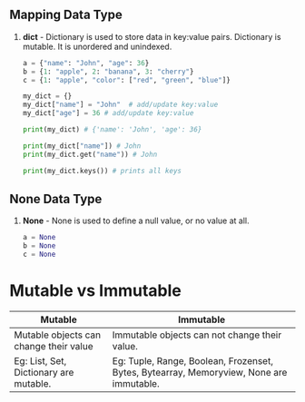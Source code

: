## Mapping Data Type
1. **dict** - Dictionary is used to store data in key:value pairs. Dictionary is mutable. It is unordered and unindexed.

    ```python
    a = {"name": "John", "age": 36}
    b = {1: "apple", 2: "banana", 3: "cherry"}
    c = {1: "apple", "color": ["red", "green", "blue"]}

    my_dict = {}
    my_dict["name"] = "John"  # add/update key:value
    my_dict["age"] = 36 # add/update key:value

    print(my_dict) # {'name': 'John', 'age': 36}

    print(my_dict["name"]) # John
    print(my_dict.get("name")) # John

    print(my_dict.keys()) # prints all keys
    ```

## None Data Type
1. **None** - None is used to define a null value, or no value at all.

    ```python
    a = None
    b = None
    c = None
    ```

# Mutable vs Immutable
<!-- table -->
| Mutable | Immutable |
| --- | --- |
| Mutable objects can change their value  | Immutable objects can not change their value. |
| Eg: List, Set, Dictionary are mutable. |Eg: Tuple, Range, Boolean, Frozenset, Bytes, Bytearray, Memoryview, None are immutable. |
